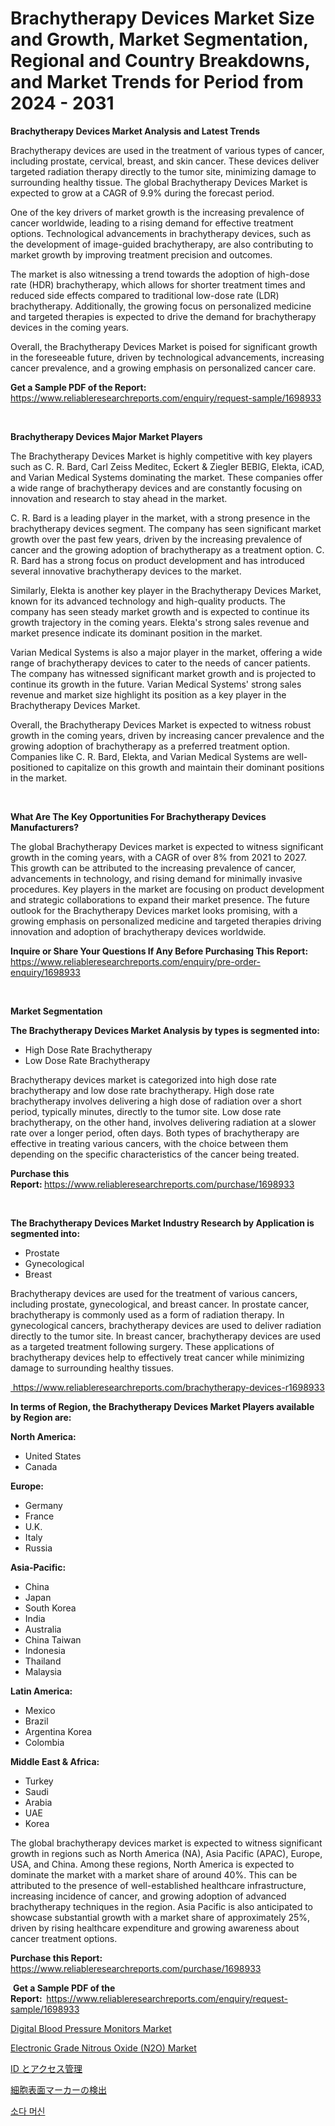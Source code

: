 <p><h1>Brachytherapy Devices Market Size and Growth, Market Segmentation, Regional and Country Breakdowns, and Market Trends for Period from 2024 -  2031</h1></p><p><strong>Brachytherapy Devices Market Analysis and Latest Trends</strong></p>
<p><p>Brachytherapy devices are used in the treatment of various types of cancer, including prostate, cervical, breast, and skin cancer. These devices deliver targeted radiation therapy directly to the tumor site, minimizing damage to surrounding healthy tissue. The global Brachytherapy Devices Market is expected to grow at a CAGR of 9.9% during the forecast period.</p><p>One of the key drivers of market growth is the increasing prevalence of cancer worldwide, leading to a rising demand for effective treatment options. Technological advancements in brachytherapy devices, such as the development of image-guided brachytherapy, are also contributing to market growth by improving treatment precision and outcomes.</p><p>The market is also witnessing a trend towards the adoption of high-dose rate (HDR) brachytherapy, which allows for shorter treatment times and reduced side effects compared to traditional low-dose rate (LDR) brachytherapy. Additionally, the growing focus on personalized medicine and targeted therapies is expected to drive the demand for brachytherapy devices in the coming years.</p><p>Overall, the Brachytherapy Devices Market is poised for significant growth in the foreseeable future, driven by technological advancements, increasing cancer prevalence, and a growing emphasis on personalized cancer care.</p></p>
<p><strong>Get a Sample PDF of the Report:&nbsp;</strong> <a href="https://www.reliableresearchreports.com/enquiry/request-sample/1698933">https://www.reliableresearchreports.com/enquiry/request-sample/1698933</a></p>
<p>&nbsp;</p>
<p><strong>Brachytherapy Devices Major Market Players</strong></p>
<p><p>The Brachytherapy Devices Market is highly competitive with key players such as C. R. Bard, Carl Zeiss Meditec, Eckert & Ziegler BEBIG, Elekta, iCAD, and Varian Medical Systems dominating the market. These companies offer a wide range of brachytherapy devices and are constantly focusing on innovation and research to stay ahead in the market.</p><p>C. R. Bard is a leading player in the market, with a strong presence in the brachytherapy devices segment. The company has seen significant market growth over the past few years, driven by the increasing prevalence of cancer and the growing adoption of brachytherapy as a treatment option. C. R. Bard has a strong focus on product development and has introduced several innovative brachytherapy devices to the market.</p><p>Similarly, Elekta is another key player in the Brachytherapy Devices Market, known for its advanced technology and high-quality products. The company has seen steady market growth and is expected to continue its growth trajectory in the coming years. Elekta's strong sales revenue and market presence indicate its dominant position in the market.</p><p>Varian Medical Systems is also a major player in the market, offering a wide range of brachytherapy devices to cater to the needs of cancer patients. The company has witnessed significant market growth and is projected to continue its growth in the future. Varian Medical Systems' strong sales revenue and market size highlight its position as a key player in the Brachytherapy Devices Market.</p><p>Overall, the Brachytherapy Devices Market is expected to witness robust growth in the coming years, driven by increasing cancer prevalence and the growing adoption of brachytherapy as a preferred treatment option. Companies like C. R. Bard, Elekta, and Varian Medical Systems are well-positioned to capitalize on this growth and maintain their dominant positions in the market.</p></p>
<p>&nbsp;</p>
<p><strong>What Are The Key Opportunities For Brachytherapy Devices Manufacturers?</strong></p>
<p><p>The global Brachytherapy Devices market is expected to witness significant growth in the coming years, with a CAGR of over 8% from 2021 to 2027. This growth can be attributed to the increasing prevalence of cancer, advancements in technology, and rising demand for minimally invasive procedures. Key players in the market are focusing on product development and strategic collaborations to expand their market presence. The future outlook for the Brachytherapy Devices market looks promising, with a growing emphasis on personalized medicine and targeted therapies driving innovation and adoption of brachytherapy devices worldwide.</p></p>
<p><strong>Inquire or Share Your Questions If Any Before Purchasing This Report:</strong> <a href="https://www.reliableresearchreports.com/enquiry/pre-order-enquiry/1698933">https://www.reliableresearchreports.com/enquiry/pre-order-enquiry/1698933</a></p>
<p>&nbsp;</p>
<p><strong>Market Segmentation</strong></p>
<p><strong>The Brachytherapy Devices Market Analysis by types is segmented into:</strong></p>
<p><ul><li>High Dose Rate Brachytherapy</li><li>Low Dose Rate Brachytherapy</li></ul></p>
<p><p>Brachytherapy devices market is categorized into high dose rate brachytherapy and low dose rate brachytherapy. High dose rate brachytherapy involves delivering a high dose of radiation over a short period, typically minutes, directly to the tumor site. Low dose rate brachytherapy, on the other hand, involves delivering radiation at a slower rate over a longer period, often days. Both types of brachytherapy are effective in treating various cancers, with the choice between them depending on the specific characteristics of the cancer being treated.</p></p>
<p><strong>Purchase this Report:&nbsp;</strong><a href="https://www.reliableresearchreports.com/purchase/1698933">https://www.reliableresearchreports.com/purchase/1698933</a></p>
<p>&nbsp;</p>
<p><strong>The Brachytherapy Devices Market Industry Research by Application is segmented into:</strong></p>
<p><ul><li>Prostate</li><li>Gynecological</li><li>Breast</li></ul></p>
<p><p>Brachytherapy devices are used for the treatment of various cancers, including prostate, gynecological, and breast cancer. In prostate cancer, brachytherapy is commonly used as a form of radiation therapy. In gynecological cancers, brachytherapy devices are used to deliver radiation directly to the tumor site. In breast cancer, brachytherapy devices are used as a targeted treatment following surgery. These applications of brachytherapy devices help to effectively treat cancer while minimizing damage to surrounding healthy tissues.</p></p>
<p><a href="https://www.reliableresearchreports.com/brachytherapy-devices-r1698933">&nbsp;https://www.reliableresearchreports.com/brachytherapy-devices-r1698933</a></p>
<p><strong>In terms of Region, the Brachytherapy Devices Market Players available by Region are:</strong></p>
<p>
    <p> <strong> North America: </strong>
        <ul>
            <li>United States</li>
            <li>Canada</li>
        </ul>
        </p> 
    <p> <strong> Europe: </strong>
        <ul>
            <li>Germany</li>
            <li>France</li>
            <li>U.K.</li>
            <li>Italy</li>
            <li>Russia</li>
        </ul>
        </p> 
    <p> <strong> Asia-Pacific: </strong>
        <ul>
            <li>China</li>
            <li>Japan</li>
            <li>South Korea</li>
            <li>India</li>
            <li>Australia</li>
            <li>China Taiwan</li>
            <li>Indonesia</li>
            <li>Thailand</li>
            <li>Malaysia</li>
        </ul>
        </p> 
    <p> <strong> Latin America: </strong>
        <ul>
            <li>Mexico</li>
            <li>Brazil</li>
            <li>Argentina Korea</li>
            <li>Colombia</li>
        </ul>
        </p> 
    <p> <strong> Middle East & Africa: </strong>
        <ul>
            <li>Turkey</li>
            <li>Saudi</li>
            <li>Arabia</li>
            <li>UAE</li>
            <li>Korea</li>
        </ul>
    </p>
    </p>
<p><p>The global brachytherapy devices market is expected to witness significant growth in regions such as North America (NA), Asia Pacific (APAC), Europe, USA, and China. Among these regions, North America is expected to dominate the market with a market share of around 40%. This can be attributed to the presence of well-established healthcare infrastructure, increasing incidence of cancer, and growing adoption of advanced brachytherapy techniques in the region. Asia Pacific is also anticipated to showcase substantial growth with a market share of approximately 25%, driven by rising healthcare expenditure and growing awareness about cancer treatment options.</p></p>
<p><strong>Purchase this Report: </strong><a href="https://www.reliableresearchreports.com/purchase/1698933">https://www.reliableresearchreports.com/purchase/1698933</a></p>
<p>&nbsp;<strong>Get a Sample PDF of the Report:&nbsp;&nbsp;</strong><a href="https://www.reliableresearchreports.com/enquiry/request-sample/1698933">https://www.reliableresearchreports.com/enquiry/request-sample/1698933</a></p>
<p><strong></strong></p>
<p><p><a href="https://github.com/juancolorado15/Market-Research-Report-List-2/blob/main/digital-blood-pressure-monitors-market.md">Digital Blood Pressure Monitors Market</a></p><p><a href="https://issuu.com/reportprime-2/docs/electronic-grade-nitrous-oxide-n2o-market-size-203">Electronic Grade Nitrous Oxide (N2O) Market</a></p><p><a href="https://medium.com/@mookiesville/%E3%82%A2%E3%82%A4%E3%83%87%E3%83%B3%E3%83%86%E3%82%A3%E3%83%86%E3%82%A3%E3%81%A8%E3%82%A2%E3%82%AF%E3%82%BB%E3%82%B9%E7%AE%A1%E7%90%86%E5%B8%82%E5%A0%B4%E3%81%AE%E5%88%86%E6%9E%90%E3%81%A8-%E6%9C%9F%E9%96%932024%E5%B9%B4%E3%81%8B%E3%82%892031%E5%B9%B4%E3%81%BE%E3%81%A7%E3%81%AE%E3%82%B5%E3%82%A4%E3%82%BA%E4%BA%88%E6%B8%AC-1e1c6a116529">ID とアクセス管理</a></p><p><a href="https://medium.com/@darieenson678546/%E7%B4%B0%E8%83%9E%E8%A1%A8%E9%9D%A2%E3%83%9E%E3%83%BC%E3%82%AB%E3%83%BC%E6%A4%9C%E5%87%BA%E5%B8%82%E5%A0%B4%E3%81%AF-2031%E5%B9%B4%E3%81%BE%E3%81%A7%E3%81%AE%E5%B8%82%E5%A0%B4%E3%82%B7%E3%82%A7%E3%82%A2-%E3%82%B5%E3%82%A4%E3%82%BA-%E3%81%8A%E3%82%88%E3%81%B3%E4%BA%88%E6%B8%AC%E3%81%AB%E7%84%A6%E7%82%B9%E3%82%92%E5%BD%93%E3%81%A6%E3%81%A6%E3%81%84%E3%81%BE%E3%81%99-3d75ac9fe447">細胞表面マーカーの検出</a></p><p><a href="https://github.com/Elenrrera7685/Market-Research-Report-List-1/blob/main/104741844813.md">소다 머신</a></p></p>